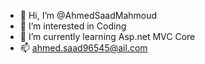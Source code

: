 - 👋 Hi, I’m @AhmedSaadMahmoud
- 👀 I’m interested in Coding 
- 🌱 I’m currently learning Asp.net MVC Core
- 📫 ahmed.saad96545@ail.com

<!---
AhmedSaadMahmoud/AhmedSaadMahmoud is a ✨ special ✨ repository because its `README.md` (this file) appears on your GitHub profile.
You can click the Preview link to take a look at your changes.
--->
